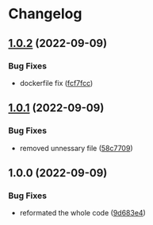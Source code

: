 # Changelog

## [1.0.2](https://github.com/elesto-dao/alertmanager-discord/compare/v1.0.1...v1.0.2) (2022-09-09)


### Bug Fixes

* dockerfile fix ([fcf7fcc](https://github.com/elesto-dao/alertmanager-discord/commit/fcf7fccac30e82a1131078420f8e55e445025100))

## [1.0.1](https://github.com/elesto-dao/alertmanager-discord/compare/v1.0.0...v1.0.1) (2022-09-09)


### Bug Fixes

* removed unnessary file ([58c7709](https://github.com/elesto-dao/alertmanager-discord/commit/58c7709d501e5f355158c7fad1b9e90e90c0c668))

## 1.0.0 (2022-09-09)


### Bug Fixes

* reformated the whole code ([9d683e4](https://github.com/elesto-dao/alertmanager-discord/commit/9d683e4c326cd5888c99adf884883c93873723b0))
